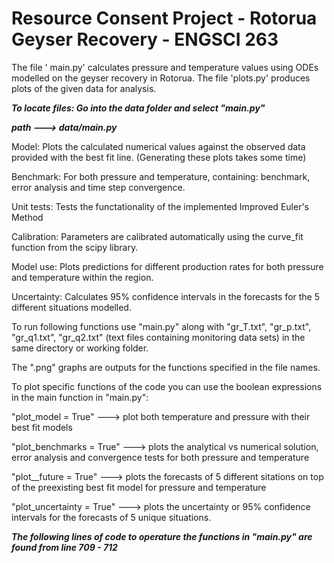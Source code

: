 # Resource Consent Project - Rotorua Geyser Recovery - ENGSCI 263

The file ' main.py' calculates pressure and temperature values using ODEs modelled on the geyser recovery in Rotorua.
The file 'plots.py' produces plots of the given data for analysis.

***To locate files: Go into the data folder and select "main.py"***

***path ---> data/main.py***

Model: Plots the calculated numerical values against the observed data provided with the best fit line. (Generating these plots takes some time)

Benchmark: For both pressure and temperature, containing: benchmark, error analysis and time step convergence.

Unit tests: Tests the functationality of the implemented Improved Euler's Method

Calibration: Parameters are calibrated automatically using the curve_fit function from the scipy library.

Model use: Plots predictions for different production rates for both pressure and temperature within the region.

Uncertainty: Calculates 95% confidence intervals in the forecasts for the 5 different situations modelled.

To run following functions use "main.py" along with "gr_T.txt", "gr_p.txt", "gr_q1.txt", "gr_q2.txt" (text files containing monitoring data sets) in the same directory or working folder.

The ".png" graphs are outputs for the functions specified in the file names.

To plot specific functions of the code you can use  the boolean expressions in the main function in "main.py":

"plot_model = True" ---> plot both temperature and pressure with their best fit models

"plot_benchmarks = True" ---> plots the analytical vs numerical solution, error analysis and convergence tests for both pressure and temperature

"plot__future = True" ---> plots the forecasts of 5 different sitations on top of the preexisting best fit model for pressure and temperature

"plot_uncertainty = True" ---> plots the uncertainty or 95% confidence intervals for the forecasts of 5 unique situations.

***The following lines of code to operature the functions in "main.py" are found from line 709 - 712*** 